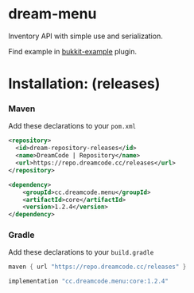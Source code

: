 # dream-menu
Inventory API with simple use and serialization.

Find example in [bukkit-example](https://github.com/DreamPoland/dream-menu/blob/master/bukkit-example/src/main/java/me/devtest/menuexample) plugin.

# Installation: (releases)

### Maven
Add these declarations to your ``pom.xml``

```xml
<repository>
  <id>dream-repository-releases</id>
  <name>DreamCode | Repository</name>
  <url>https://repo.dreamcode.cc/releases</url>
</repository>
```
```xml
<dependency>
    <groupId>cc.dreamcode.menu</groupId>
    <artifactId>core</artifactId>
    <version>1.2.4</version>
</dependency>
```

### Gradle
Add these declarations to your ``build.gradle``

```gradle
maven { url "https://repo.dreamcode.cc/releases" }
```
```gradle
implementation "cc.dreamcode.menu:core:1.2.4"
```
